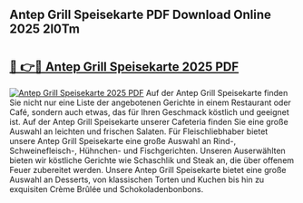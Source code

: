 ## Antep Grill Speisekarte PDF Download Online 2025 2l0Tm

# <h2><a href="http://gccutt3.nevu.top/?p=Antep+Grill+Speisekarte">🔗 👉🔴 Antep Grill Speisekarte 2025 PDF</a></h2>

[![Antep Grill Speisekarte 2025 PDF](https://i.imgur.com/dBaPXMq.png)](http://gccutt3.nevu.top/?p=Antep+Grill+Speisekarte)
Auf der Antep Grill Speisekarte finden Sie nicht nur eine Liste der angebotenen Gerichte in einem Restaurant oder Café, sondern auch etwas, das für Ihren Geschmack köstlich und geeignet ist. Auf der Antep Grill Speisekarte unserer Cafeteria finden Sie eine große Auswahl an leichten und frischen Salaten. Für Fleischliebhaber bietet unsere Antep Grill Speisekarte eine große Auswahl an Rind-, Schweinefleisch-, Hühnchen- und Fischgerichten. Unseren Auserwählten bieten wir köstliche Gerichte wie Schaschlik und Steak an, die über offenem Feuer zubereitet werden. Unsere Antep Grill Speisekarte bietet eine große Auswahl an Desserts, von klassischen Torten und Kuchen bis hin zu exquisiten Crème Brûlée und Schokoladenbonbons.
